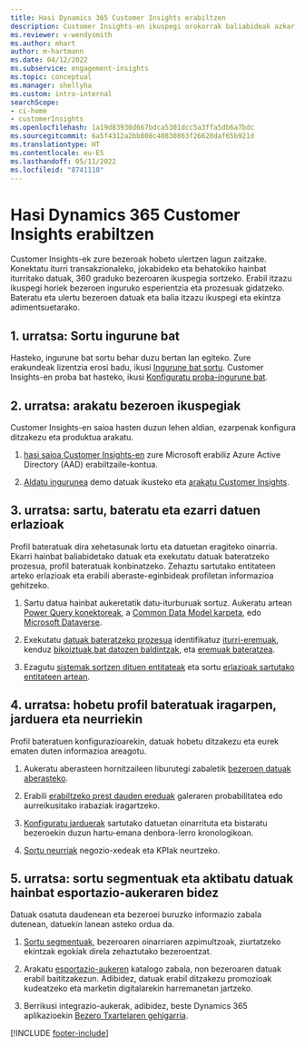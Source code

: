 ```yaml
---
title: Hasi Dynamics 365 Customer Insights erabiltzen
description: Customer Insights-en ikuspegi orokorrak baliabideak azkar hasten laguntzen du.
ms.reviewer: v-wendysmith
ms.author: mhart
author: m-hartmann
ms.date: 04/12/2022
ms.subservice: engagement-insights
ms.topic: conceptual
ms.manager: shellyha
ms.custom: intro-internal
searchScope:
- ci-home
- customerInsights
ms.openlocfilehash: 1a19d83930d667bdca5301dcc5a3ffa5db6a7bdc
ms.sourcegitcommit: 6a5f4312a2bb808c40830863f26620daf65b921d
ms.translationtype: HT
ms.contentlocale: eu-ES
ms.lasthandoff: 05/11/2022
ms.locfileid: "8741118"
---
```

# <a name="get-started-with-dynamics-365-customer-insights"></a>Hasi Dynamics 365 Customer Insights erabiltzen

Customer Insights-ek zure bezeroak hobeto ulertzen lagun zaitzake. Konektatu iturri transakzionaleko, jokabideko eta behatokiko hainbat iturritako datuak, 360 graduko bezeroaren ikuspegia sortzeko. Erabil itzazu ikuspegi horiek bezeroen inguruko esperientzia eta prozesuak gidatzeko. Bateratu eta ulertu bezeroen datuak eta balia itzazu ikuspegi eta ekintza adimentsuetarako.

## <a name="step-1-create-an-environment"></a>1. urratsa: Sortu ingurune bat

Hasteko, ingurune bat sortu behar duzu bertan lan egiteko. Zure erakundeak lizentzia erosi badu, ikusi [Ingurune bat sortu](create-environment.md). Customer Insights-en proba bat hasteko, ikusi [Konfiguratu proba-ingurune bat](trial-signup.md).

## <a name="step-2-explore-customer-insights"></a>2. urratsa: arakatu bezeroen ikuspegiak

Customer Insights-en saioa hasten duzun lehen aldian, ezarpenak konfigura ditzakezu eta produktua arakatu.

1. [hasi saioa Customer Insights-en](https://home.ci.ai.dynamics.com) zure Microsoft erabiliz Azure Active Directory (AAD) erabiltzaile-kontua.

1. [Aldatu ingurunea](manage-environments.md#switch-environments) demo datuak ikusteko eta [arakatu Customer Insights](home.md).

## <a name="step-3-ingest-unify-and-set-up-relationships-for-your-data"></a>3. urratsa: sartu, bateratu eta ezarri datuen erlazioak

Profil bateratuak dira xehetasunak lortu eta datuetan eragiteko oinarria. Ekarri hainbat baliabidetako datuak eta exekutatu datuak bateratzeko prozesua, profil bateratuak konbinatzeko. Zehaztu sartutako entitateen arteko erlazioak eta erabili aberaste-eginbideak profiletan informazioa gehitzeko.

1. Sartu datua hainbat aukeretatik datu-iturburuak sortuz. Aukeratu artean [Power Query konektoreak](connect-power-query.md), a [Common Data Model karpeta](connect-common-data-model.md), edo [Microsoft Dataverse](connect-dataverse-managed-lake.md). 

1. Exekutatu [datuak bateratzeko prozesua](data-unification.md) identifikatuz [iturri-eremuak](map-entities.md), kenduz [bikoiztuak](remove-duplicates.md),[bat datozen baldintzak](match-entities.md), eta [eremuak bateratzea](merge-entities.md).

1. Ezagutu [sistemak sortzen dituen entitateak](entities.md) eta sortu [erlazioak sartutako entitateen artean](relationships.md).

## <a name="step-4-enhance-unified-profiles-with-predictions-activities-and-measures"></a>4. urratsa: hobetu profil bateratuak iragarpen, jarduera eta neurriekin

Profil bateratuen konfigurazioarekin, datuak hobetu ditzakezu eta eurek ematen duten informazioa areagotu.

1. Aukeratu aberasteen hornitzaileen liburutegi zabaletik [bezeroen datuak aberasteko](enrichment-hub.md).

1. Erabili [erabiltzeko prest dauden ereduak](predictions-overview.md) galeraren probabilitatea edo aurreikusitako irabaziak iragartzeko.

1. [Konfiguratu jarduerak](activities.md) sartutako datuetan oinarrituta eta bistaratu bezeroekin duzun hartu-emana denbora-lerro kronologikoan.

1. [Sortu neurriak](measures.md) negozio-xedeak eta KPIak neurtzeko.

## <a name="step-5-create-segments-and-activate-data-through-various-export-options"></a>5. urratsa: sortu segmentuak eta aktibatu datuak hainbat esportazio-aukeraren bidez

Datuak osatuta daudenean eta bezeroei buruzko informazio zabala dutenean, datuekin lanean asteko ordua da.

1. [Sortu segmentuak](segments.md), bezeroaren oinarriaren azpimultzoak, ziurtatzeko ekintzak egokiak direla zehaztutako bezeroentzat.

1. Arakatu [esportazio-aukeren](export-destinations.md) katalogo zabala, non bezeroaren datuak erabil baititzakezun. Adibidez, datuak erabil ditzakezu promozioak kudeatzeko eta marketin digitalarekin harremanetan jartzeko.

1. Berrikusi integrazio-aukerak, adibidez, beste Dynamics 365 aplikazioekin [Bezero Txartelaren gehigarria](customer-card-add-in.md).  


[!INCLUDE [footer-include](includes/footer-banner.md)]
